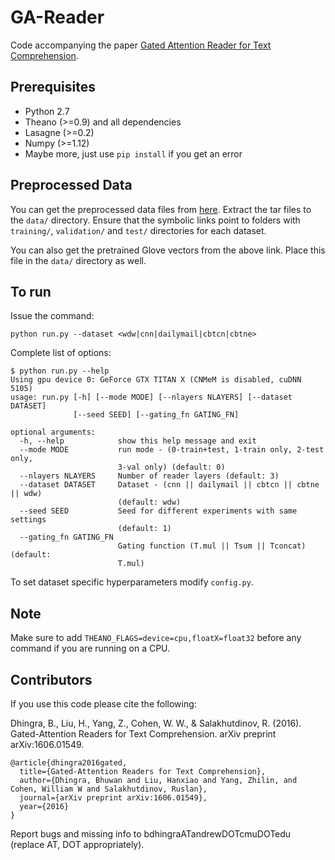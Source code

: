# GA-Reader
Code accompanying the paper [Gated Attention Reader for Text Comprehension](https://arxiv.org/abs/1606.01549).

## Prerequisites
- Python 2.7
- Theano (>=0.9) and all dependencies
- Lasagne (>=0.2)
- Numpy (>=1.12)
- Maybe more, just use `pip install` if you get an error


## Preprocessed Data
You can get the preprocessed data files from [here](https://drive.google.com/drive/folders/0B7aCzQIaRTDUZS1EWlRKMmt3OXM?usp=sharing). Extract the tar files to the `data/` directory. Ensure that the symbolic links point to folders with `training/`, `validation/` and `test/` directories for each dataset.

You can also get the pretrained Glove vectors from the above link. Place this file in the `data/` directory as well.

## To run
Issue the command:
```
python run.py --dataset <wdw|cnn|dailymail|cbtcn|cbtne>
```

Complete list of options:
```
$ python run.py --help
Using gpu device 0: GeForce GTX TITAN X (CNMeM is disabled, cuDNN 5105)
usage: run.py [-h] [--mode MODE] [--nlayers NLAYERS] [--dataset DATASET]
              [--seed SEED] [--gating_fn GATING_FN]

optional arguments:
  -h, --help            show this help message and exit
  --mode MODE           run mode - (0-train+test, 1-train only, 2-test only,
                        3-val only) (default: 0)
  --nlayers NLAYERS     Number of reader layers (default: 3)
  --dataset DATASET     Dataset - (cnn || dailymail || cbtcn || cbtne || wdw)
                        (default: wdw)
  --seed SEED           Seed for different experiments with same settings
                        (default: 1)
  --gating_fn GATING_FN
                        Gating function (T.mul || Tsum || Tconcat) (default:
                        T.mul)
```

To set dataset specific hyperparameters modify `config.py`.

## Note
Make sure to add `THEANO_FLAGS=device=cpu,floatX=float32` before any command if you are running on a CPU.

## Contributors
If you use this code please cite the following:

Dhingra, B., Liu, H., Yang, Z., Cohen, W. W., & Salakhutdinov, R. (2016). Gated-Attention Readers for Text Comprehension. arXiv preprint arXiv:1606.01549.
```
@article{dhingra2016gated,
  title={Gated-Attention Readers for Text Comprehension},
  author={Dhingra, Bhuwan and Liu, Hanxiao and Yang, Zhilin, and Cohen, William W and Salakhutdinov, Ruslan},
  journal={arXiv preprint arXiv:1606.01549},
  year={2016}
}
```

Report bugs and missing info to bdhingraATandrewDOTcmuDOTedu (replace AT, DOT appropriately).
